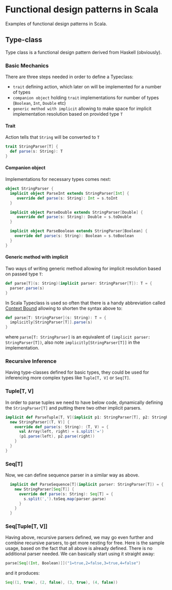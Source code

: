 # Functional design patterns in Scala
Examples of functional design patterns in Scala. 

## Type-class
Type class is a functional design pattern derived from Haskell (obviously). 

### Basic Mechanics
There are three steps needed in order to define a Typeclass: 

* `trait` defining action, which later on will be implemented for a number of types
* `companion object` holding `trait` implementations for number of types (`Boolean`, `Int`, `Double` etc)
* `generic method with implicit` allowing to make space for implicit implementation resolution based on provided type `T`

#### Trait
Action tells that `String` will be converted to `T` 

``` scala
trait StringParser[T] {
  def parse(s: String): T
}
```

#### Companion object
Implementations for necessary types comes next:

``` scala
object StringParser {
  implicit object ParseInt extends StringParser[Int] {
     override def parse(s: String): Int = s.toInt
  }

  implicit object ParseDouble extends StringParser[Double] {
     override def parse(s: String): Double = s.toDouble
  }

  implicit object ParseBoolean extends StringParser[Boolean] {
    override def parse(s: String): Boolean = s.toBoolean
  }
}
```

#### Generic method with implicit
Two ways of writing generic method allowing for implicit resolution based on passed type `T`:

``` scala
def parse[T](s: String)(implicit parser: StringParser[T]): T = {
  parser.parse(s)
}
```

In Scala Typeclass is used so often that there is a handy abbreviation called [Context Bound][context-bound-docs] allowing to shorten the syntax above to:  

``` scala
def parse[T: StringParser](s: String): T = {
  implicitly[StringParser[T]].parse(s)
}
```

where `parse[T: StringParser]` is an equivalent of `(implicit parser: StringParser[T])`, also note `implicitly[StringParser[T]]` in the implementation. 


### Recursive Inference

Having type-classes defined for basic types, they could be used for inferencing more complex types like `Tuple[T, V]` or `Seq[T]`. 

### Tuple[T, V]
In order to parse tuples we need to have below code, dynamically defining the `StringParser[T]` and putting there two other implicit parsers. 

```scala
implicit def ParseTuple[T, V](implicit p1: StringParser[T], p2: StringParser[V]) = {
  new StringParser[(T, V)] {
    override def parse(s: String): (T, V) = {
      val Array(left, right) = s.split('=')
      (p1.parse(left), p2.parse(right))
    }
  }
}
```


### Seq[T]

Now, we can define sequence parser in a similar way as above. 

```scala
  implicit def ParseSequence[T](implicit parser: StringParser[T]) = {
    new StringParser[Seq[T]] {
      override def parse(s: String): Seq[T] = {
        s.split(',').toSeq.map(parser.parse)
      }
    }
  }


```

### Seq[Tuple[T, V]]

Having above, recursive parsers defined, we may go even further and combine recursive parsers, to get more nesting for free. Here is the sample usage, based on the fact that all above is already defined. There is no additional parser needed. We can basically start using it straight away:

```scala
parse[Seq[(Int, Boolean)]]("1=true,2=false,3=true,4=false")
```

and it produces:

```scala
Seq((1, true), (2, false), (3, true), (4, false))
```












[context-bound-docs]: https://docs.scala-lang.org/tutorials/FAQ/context-bounds.html#what-is-a-context-bound